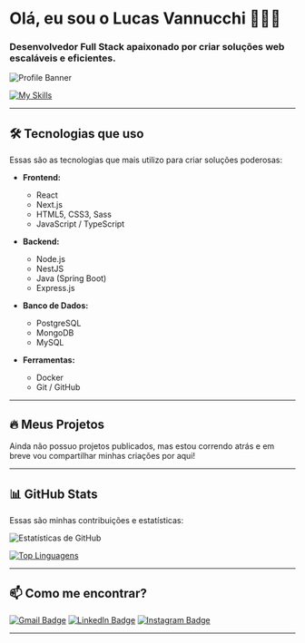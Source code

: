 # Olá, eu sou o Lucas Vannucchi 👨‍💻👋

### Desenvolvedor **Full Stack** apaixonado por criar soluções web escaláveis e eficientes.

![Profile Banner](https://img.shields.io/badge/-Desenvolvedor%20Full%20Stack%20-%230078D4?style=flat-square&logo=react&logoColor=white)

[![My Skills](https://skillicons.dev/icons?i=js,ts,html,css,react,next,nest,java,postgres,mongo,docker)](https://skillicons.dev)

---

## 🛠 Tecnologias que uso

Essas são as tecnologias que mais utilizo para criar soluções poderosas:

- **Frontend:**
  - React
  - Next.js
  - HTML5, CSS3, Sass
  - JavaScript / TypeScript

- **Backend:**
  - Node.js
  - NestJS
  - Java (Spring Boot)
  - Express.js

- **Banco de Dados:**
  - PostgreSQL
  - MongoDB
  - MySQL

- **Ferramentas:**
  - Docker
  - Git / GitHub

---

## 🔥 Meus Projetos

Ainda não possuo projetos publicados, mas estou correndo atrás e em breve vou compartilhar minhas criações por aqui!

---

## 📊 GitHub Stats

Essas são minhas contribuições e estatísticas:

![Estatísticas de GitHub](https://github-readme-stats.vercel.app/api?username=LucasVannucchi&show_icons=true&hide_title=true&count_private=true&hide=prs&theme=radical)

[![Top Linguagens](https://github-readme-stats.vercel.app/api/top-langs/?username=LucasVannucchi&langs_count=5&theme=radical&layout=compact)](https://github.com/LucasVannucchi)

---

## 📫 Como me encontrar?

[![Gmail Badge](https://img.shields.io/badge/Email-%23D14836?style=flat-square&logo=gmail&logoColor=white)](mailto:lucasvannucchi16@gmail.com)
[![LinkedIn Badge](https://img.shields.io/badge/LinkedIn-%230A66C2?style=flat-square&logo=linkedin&logoColor=white)](https://www.linkedin.com/in/lucas-vannucchi-072743239)
[![Instagram Badge](https://img.shields.io/badge/Instagram-%23E4405F?style=flat-square&logo=instagram&logoColor=white)](https://www.instagram.com/vannucchi__?igsh=emV5NGY1aTdqcDI0 )
  
---
